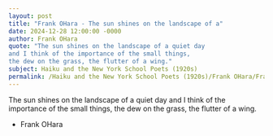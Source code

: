 ```yaml
---
layout: post
title: "Frank OHara - The sun shines on the landscape of a"
date: 2024-12-28 12:00:00 -0000
author: Frank OHara
quote: "The sun shines on the landscape of a quiet day
and I think of the importance of the small things,
the dew on the grass, the flutter of a wing."
subject: Haiku and the New York School Poets (1920s)
permalink: /Haiku and the New York School Poets (1920s)/Frank OHara/Frank OHara - The sun shines on the landscape of a
---
```


The sun shines on the landscape of a quiet day
and I think of the importance of the small things,
the dew on the grass, the flutter of a wing.

- Frank OHara
